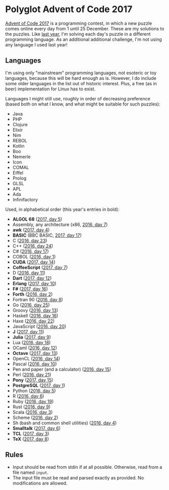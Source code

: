 # Polyglot Advent of Code 2017

[Advent of Code 2017](http://adventofcode.com/2017) is a programming contest,
in which a new puzzle comes online every day from 1 until 25 December. These
are my solutions to the puzzles. Like
[last year](https://github.com/ttencate/aoc2016), I'm solving each day's puzzle
in a different programming language. As an additional additional challenge, I'm
not using any language I used last year!

## Languages

I'm using only "mainstream" programming languages, not esoteric or toy
languages, because this will be hard enough as is. However, I do include some
older languages in the list out of historic interest. Plus, a free (as in beer)
implementation for Linux has to exist.

Languages I might still use, roughly in order of decreasing preference (based
both on what I know, and what might be suitable for such puzzles):

* Java
* PHP
* Clojure
* Elixir
* Nim
* REBOL
* Kotlin
* Boo
* Nemerle
* Icon
* COMAL
* Eiffel
* Prolog
* GLSL
* APL
* Ada
* Infinifactory

Used, in alphabetical order (this year's entries in bold):

* **ALGOL 68** ([2017, day 5](05_algol))
* Assembly, any architecture (x86, [2016, day 7](https://github.com/ttencate/aoc2016/07_x86_assembly))
* **awk** ([2017, day 4](04_awk))
* **BASIC** (BBC BASIC, [2017, day 17](17_bbcbasic))
* C ([2016, day 23](https://github.com/ttencate/aoc2016/23_c))
* C++ ([2016, day 24](https://github.com/ttencate/aoc2016/24_cpp))
* C# ([2016, day 17](https://github.com/ttencate/aoc2016/17_cs))
* COBOL ([2016, day 1](https://github.com/ttencate/aoc2016/01_cobol))
* **CUDA** ([2017, day 14](14_cuda))
* **CoffeeScript** ([2017, day 7](07_coffeescript))
* D ([2016, day 11](https://github.com/ttencate/aoc2016/11_d))
* **Dart** ([2017, day 12](12_dart))
* **Erlang** ([2017, day 10](10_erlang))
* **F#** ([2017, day 16](10_fsharp))
* **Forth** ([2016, day 2](02_forth))
* Fortran 90 ([2016, day 8](https://github.com/ttencate/aoc2016/08_fortran))
* Go ([2016, day 25](https://github.com/ttencate/aoc2016/25_go))
* Groovy ([2016, day 13](https://github.com/ttencate/aoc2016/13_groovy))
* Haskell ([2016, day 16](https://github.com/ttencate/aoc2016/16_haskell))
* Haxe ([2016, day 22](https://github.com/ttencate/aoc2016/22_haxe))
* JavaScript ([2016, day 20](https://github.com/ttencate/aoc2016/20_javascript))
* **J** ([2017, day 11](11_j))
* **Julia** ([2017, day 9](09_julia))
* Lua ([2016, day 18](https://github.com/ttencate/aoc2016/18_lua))
* OCaml ([2016, day 12](https://github.com/ttencate/aoc2016/12_ocaml))
* **Octave** ([2017, day 13](13_octave))
* OpenCL ([2016, day 14](https://github.com/ttencate/aoc2016/14_opencl))
* Pascal ([2016, day 10](https://github.com/ttencate/aoc2016/10_pascal))
* Pen and paper (and a calculator) ([2016, day 15](https://github.com/ttencate/aoc2016/15_pen_and_paper))
* Perl ([2016, day 21](https://github.com/ttencate/aoc2016/21_perl))
* **Pony** ([2017, day 15](15_pony))
* **PostgreSQL** ([2017, day 1](01_postgresql))
* Python ([2016, day 5](https://github.com/ttencate/aoc2016/05_python))
* R ([2016, day 6](https://github.com/ttencate/aoc2016/06_r))
* Ruby ([2016, day 19](https://github.com/ttencate/aoc2016/19_ruby))
* Rust ([2016, day 9](https://github.com/ttencate/aoc2016/09_rust))
* Scala ([2016, day 3](https://github.com/ttencate/aoc2016/03_scala))
* Scheme ([2016, day 2](https://github.com/ttencate/aoc2016/02_scheme))
* Sh (bash and common shell utilities) ([2016, day 4](https://github.com/ttencate/aoc2016/04_bash))
* **Smalltalk** ([2017, day 6](06_smalltalk))
* **TCL** ([2017, day 3](03_tcl))
* **TeX** ([2017, day 8](08_tex))

## Rules

* Input should be read from stdin if at all possible. Otherwise, read from a
  file named `input`.
* The input file must be read and parsed exactly as provided. No modifications
  are allowed.
